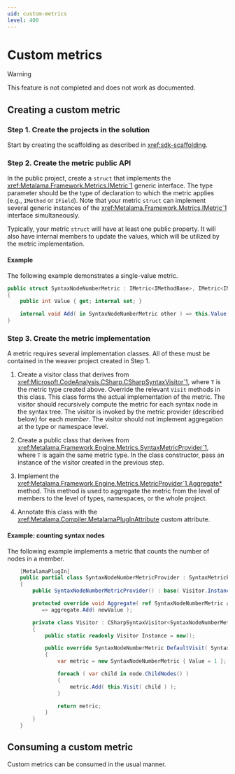 ```yaml
---
uid: custom-metrics
level: 400
---
```


# Custom metrics

> [!WARNING]
> This feature is not completed and does not work as documented.

## Creating a custom metric

### Step 1. Create the projects in the solution

Start by creating the scaffolding as described in <xref:sdk-scaffolding>.

### Step 2. Create the metric public API

In the public project, create a `struct` that implements the <xref:Metalama.Framework.Metrics.IMetric`1> generic interface. The type parameter should be the type of declaration to which the metric applies (e.g., `IMethod` or `IField`). Note that your metric `struct` can implement several generic instances of the <xref:Metalama.Framework.Metrics.IMetric`1> interface simultaneously.

Typically, your metric `struct` will have at least one public property. It will also have internal members to update the values, which will be utilized by the metric implementation.

#### Example

The following example demonstrates a single-value metric.

```cs
public struct SyntaxNodeNumberMetric : IMetric<IMethodBase>, IMetric<INamedType>, IMetric<INamespace>, IMetric<ICompilation>
{
    public int Value { get; internal set; }

    internal void Add( in SyntaxNodeNumberMetric other ) => this.Value += other.Value;
}
```

### Step 3. Create the metric implementation

A metric requires several implementation classes. All of these must be contained in the weaver project created in Step 1.

1. Create a visitor class that derives from <xref:Microsoft.CodeAnalysis.CSharp.CSharpSyntaxVisitor`1>, where `T` is the metric type created above. Override the relevant `Visit` methods in this class. This class forms the actual implementation of the metric. The visitor should recursively compute the metric for each syntax node in the syntax tree. The visitor is invoked by the metric provider (described below) for each _member_. The visitor should not implement aggregation at the type or namespace level.

2. Create a public class that derives from <xref:Metalama.Framework.Engine.Metrics.SyntaxMetricProvider`1>, where `T` is again the same metric type. In the class constructor, pass an instance of the visitor created in the previous step.

3. Implement the <xref:Metalama.Framework.Engine.Metrics.MetricProvider`1.Aggregate*> method. This method is used to aggregate the metric from the level of members to the level of types, namespaces, or the whole project.

4. Annotate this class with the <xref:Metalama.Compiler.MetalamaPlugInAttribute> custom attribute.

#### Example: counting syntax nodes

The following example implements a metric that counts the number of nodes in a member.

```cs
    [MetalamaPlugIn]
    public partial class SyntaxNodeNumberMetricProvider : SyntaxMetricProvider<SyntaxNodeNumberMetric>
    {
        public SyntaxNodeNumberMetricProvider() : base( Visitor.Instance ) { }

        protected override void Aggregate( ref SyntaxNodeNumberMetric aggregate, in SyntaxNodeNumberMetric newValue )
           => aggregate.Add( newValue );

        private class Visitor : CSharpSyntaxVisitor<SyntaxNodeNumberMetric>
        {
            public static readonly Visitor Instance = new();

            public override SyntaxNodeNumberMetric DefaultVisit( SyntaxNode node )
            {
                var metric = new SyntaxNodeNumberMetric { Value = 1 };

                foreach ( var child in node.ChildNodes() )
                {
                    metric.Add( this.Visit( child ) );
                }

                return metric;
            }
        }
    }
```

## Consuming a custom metric

Custom metrics can be consumed in the usual manner.

[comment]: # (TODO: what does "as usual" mean? a link or a short explanation would be useful)

[comment]: # (TODO: Testing a custom metric)
